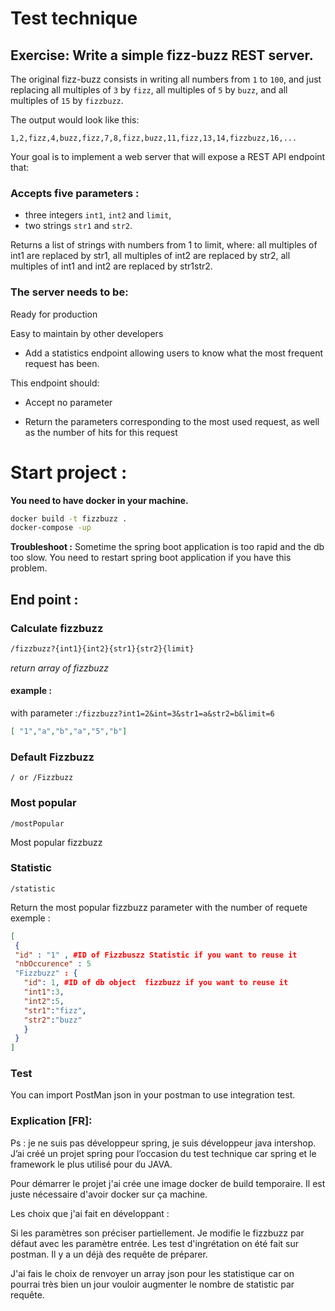 # Test technique


## Exercise: Write a simple fizz-buzz REST server.

The original fizz-buzz consists in writing all numbers from `1` to `100`, and just replacing all multiples of `3` by `fizz`, all multiples of `5` by `buzz`, and all multiples of `15` by `fizzbuzz`.

The output would look like this: 
```
1,2,fizz,4,buzz,fizz,7,8,fizz,buzz,11,fizz,13,14,fizzbuzz,16,...
```


Your goal is to implement a web server that will expose a REST API endpoint that:

### Accepts five parameters : 
 - three integers `int1`, `int2` and `limit`, 
 - two strings `str1` and `str2`.

Returns a list of strings with numbers from 1 to limit, where: all multiples of int1 are replaced by str1, all multiples of int2 are replaced by str2, all multiples of int1 and int2 are replaced by str1str2.



### The server needs to be:

Ready for production

Easy to maintain by other developers

- Add a statistics endpoint allowing users to know what the most frequent request has been.

This endpoint should:

- Accept no parameter

- Return the parameters corresponding to the most used request, as well as the number of hits for this request


 # Start project :

**You need to have docker in your machine.**

```bash
docker build -t fizzbuzz . 
docker-compose -up
```
**Troubleshoot :**
Sometime the spring boot application is too rapid and the db too slow. 
You need to restart spring boot application if you have this problem. 

## End point : 

### Calculate fizzbuzz

```css
/fizzbuzz?{int1}{int2}{str1}{str2}{limit}
```

*return  array of fizzbuzz*


#### example :

with parameter :` /fizzbuzz?int1=2&int=3&str1=a&str2=b&limit=6 `
```JSON
[ "1","a","b","a","5","b"]
```
### Default Fizzbuzz
```
/ or /Fizzbuzz
```
### Most popular
```
/mostPopular 
```
Most popular fizzbuzz

### Statistic
```
/statistic 
```
Return the most popular fizzbuzz parameter with the number of requete
exemple :
```JSON
[
 {
 "id" : "1" , #ID of Fizzbuszz Statistic if you want to reuse it
 "nbOccurence" : 5
 "Fizzbuzz" : { 
   "id": 1, #ID of db object  fizzbuzz if you want to reuse it
   "int1":3,
   "int2":5,
   "str1":"fizz",
   "str2":"buzz"
   }
 }
]
```
###  Test

You can import PostMan json in your postman to use integration test. 

### Explication [FR]: 

Ps : je ne suis pas développeur spring, je suis développeur java intershop. J’ai créé un projet spring pour l’occasion du test technique car spring et le framework le plus utilisé pour du JAVA. 

Pour démarrer le projet j'ai crée une image docker de build temporaire. Il est juste nécessaire d'avoir docker sur ça machine. 

Les choix que j'ai fait en développant : 

Si les paramètres son préciser partiellement. Je modifie le fizzbuzz par défaut avec les paramètre entrée.
Les test d'ingrétation on été fait sur postman. Il y a un déjà des requête de préparer. 

J'ai fais le choix de renvoyer un array json pour les statistique car on pourrai très bien un jour vouloir augmenter le nombre de statistic par requête. 